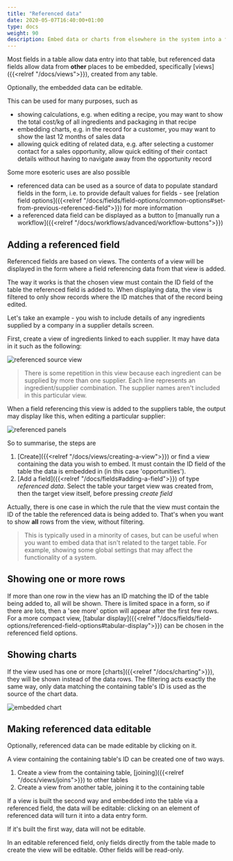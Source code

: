 ```yaml
---
title: "Referenced data"
date: 2020-05-07T16:40:00+01:00
type: docs
weight: 90
description: Embed data or charts from elsewhere in the system into a form
---
```

Most fields in a table allow data entry into that table, but referenced data fields allow data from **other** places to be embedded, specifically [views]({{<relref "/docs/views">}}), created from any table. 

Optionally, the embedded data can be editable.

This can be used for many purposes, such as
* showing calculations, e.g. when editing a recipe, you may want to show the total cost/kg of all ingredients and packaging in that recipe
* embedding charts, e.g. in the record for a customer, you may want to show the last 12 months of sales data
* allowing quick editing of related data, e.g. after selecting a customer contact for a sales opportunity, allow quick editing of their contact details without having to navigate away from the opportunity record

Some more esoteric uses are also possible
* referenced data can be used as a source of data to populate standard fields in the form, i.e. to provide default values for fields - see [relation field options]({{<relref "/docs/fields/field-options/common-options#set-from-previous-referenced-field">}}) for more information
* a referenced data field can be displayed as a button to [manually run a workflow]({{<relref "/docs/workflows/advanced/workflow-buttons">}})

## Adding a referenced field
Referenced fields are based on views. The contents of a view will be displayed in the form where a field referencing data from that view is added.

The way it works is that the chosen view must contain the ID field of the table the referenced field is added to. When displaying data, the view is filtered to only show records where the ID matches that of the record being edited.

Let's take an example - you wish to include details of any ingredients supplied by a company in a supplier details screen. 

First, create a view of ingredients linked to each supplier. It may have data in it such as the following:

![referenced source view](/referenced-source-view.png)

> There is some repetition in this view because each ingredient can be supplied by more than one supplier. Each line represents an ingredient/supplier combination. The supplier names aren't included in this particular view.

When a field referencing this view is added to the suppliers table, the output may display like this, when editing a particular supplier:

![referenced panels](/referenced-panels.png)

So to summarise, the steps are
1. [Create]({{<relref "/docs/views/creating-a-view">}}) or find a view containing the data you wish to embed. It must contain the ID field of the table the data is embedded in (in this case 'opportunities').
2. [Add a field]({{<relref "/docs/fields#adding-a-field">}}) of type _referenced data_. Select the table your target view was created from, then the target view itself, before pressing _create field_

Actually, there is one case in which the rule that the view must contain the ID of the table the referenced data is being added to. That's when you want to show **all** rows from the view, without filtering.

> This is typically used in a minority of cases, but can be useful when you want to embed data that isn't related to the target table. For example, showing some global settings that may affect the functionality of a system.

## Showing one or more rows
If more than one row in the view has an ID matching the ID of the table being added to, all will be shown. There is limited space in a form, so if there are lots, then a 'see more' option will appear after the first few rows. For a more compact view, [tabular display]({{<relref "/docs/fields/field-options/referenced-field-options#tabular-display">}}) can be chosen in the referenced field options.

## Showing charts
If the view used has one or more [charts]({{<relref "/docs/charting">}}), they will be shown instead of the data rows. The filtering acts exactly the same way, only data matching the containing table's ID is used as the source of the chart data.

![embedded chart](/embedded-chart.png)

## Making referenced data editable
Optionally, referenced data can be made editable by clicking on it.

A view containing the containing table's ID can be created one of two ways. 
1. Create a view from the containing table, [joining]({{<relref "/docs/views/joins">}}) to other tables
2. Create a view from another table, joining it to the containing table

If a view is built the second way and embedded into the table via a referenced field, the data will be editable: clicking on an element of referenced data will turn it into a data entry form.

If it's built the first way, data will not be editable.

In an editable referenced field, only fields directly from the table made to create the view will be editable. Other fields will be read-only.



